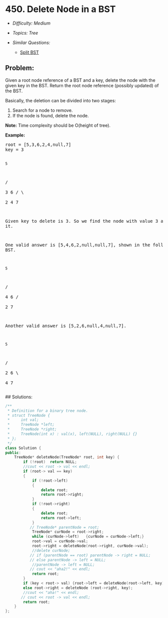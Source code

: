 # 450. Delete Node in a BST

* *Difficulty: Medium*

* *Topics: Tree*

* *Similar Questions:*

  * [Split BST](./tests/delete-node-in-a-bst.md)

## Problem:

<p>Given a root node reference of a BST and a key, delete the node with the given key in the BST. Return the root node reference (possibly updated) of the BST.</p>

<p>Basically, the deletion can be divided into two stages:
<ol>
<li>Search for a node to remove.</li>
<li>If the node is found, delete the node.</li>
</ol>
</p>

<p><b>Note:</b> Time complexity should be O(height of tree).</p>

<p><b>Example:</b>
<pre>
root = [5,3,6,2,4,null,7]
key = 3

    5
   / \
  3   6
 / \   \
2   4   7

Given key to delete is 3. So we find the node with value 3 and delete it.

One valid answer is [5,4,6,2,null,null,7], shown in the following BST.

    5
   / \
  4   6
 /     \
2       7

Another valid answer is [5,2,6,null,4,null,7].

    5
   / \
  2   6
   \   \
    4   7
</pre>
</p>
## Solutions:

```c++
/**
 * Definition for a binary tree node.
 * struct TreeNode {
 *     int val;
 *     TreeNode *left;
 *     TreeNode *right;
 *     TreeNode(int x) : val(x), left(NULL), right(NULL) {}
 * };
 */
class Solution {
public:
    TreeNode* deleteNode(TreeNode* root, int key) {
        if (!root)  return NULL;
        //cout << root -> val << endl;
        if (root-> val == key) 
        {
            if (!root->left)
            {
                delete root;
                return root->right;
            }
            if (!root->right)
            {
                delete root;
                return root->left;
            }
           // TreeNode* parentNode = root;
            TreeNode* curNode = root->right;
            while (curNode->left)   {curNode = curNode->left;}
            root->val = curNode->val;
            root->right = deleteNode(root->right, curNode->val);
            //delete curNode;
           // if (parentNode == root) parentNode -> right = NULL;
           // else parentNode -> left = NULL;
            //parentNode -> left = NULL;
           // cout << "aha2!" << endl;
            return root;
        }
        if (key < root-> val) {root->left = deleteNode(root->left, key);}
        else root->right = deleteNode (root->right, key);
        //cout << "aha!" << endl;
       // cout << root -> val << endl;
        return root;
    }
};
```
